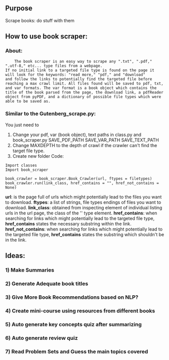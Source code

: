 ## Purpose
Scrape books: do stuff with them

## How to use book scraper:
### About:
        The book scraper is an easy way to scrape any ".txt", ".pdf," ".utf-8," etc... type files from a webpage.
    If no initial link to a targeted file type is found on the page it will look for the keywords: "read more," "pdf," and "download"
    and follow the links to potentially find the targeted file before reaching a max crawl limit. All files found will be saved to pdf, txt, and var formats. The var format is a book object which contains the title of the book parsed from the page, the download link, a pdfReader object from pyPDF, and a dictionary of possible file types which were able to be saved as.
    
### __Similar to the Gutenberg_scrape.py__: 
You just need to 
1) Change your pdf, var (book object), text paths in class.py and book_scraper.py
SAVE_PDF_PATH 
SAVE_VAR_PATH 
SAVE_TEXT_PATH
2) Change MAXDEPTH to the depth of crawl if the crawler can't find the target file type.
4) Create new folder
Code:
```
Import classes
Import book_scraper

book_crawler = book_scraper.Book_Crawler(url, ftypes = filetypes)
book_crawler.run(link_class, href_contains = "", href_not_contains = None)

```
__url__: is the page full of urls which might potentially lead to the files you want to download. 
__ftypes__: a list of strings, file types endings of files you want to download.
__link_class__: obtained from inspecting element of individual listing urls in the url page, the class of the '<a>' type element.
__href_contains__: when searching for links which might potentially lead to the targeted file type, __href_contains__ states the necessary substring within the link.
__href_not_contains__: when searching for links which might potentially lead to the targeted file type, __href_contains__ states the substring which shouldn't be in the link.

## Ideas:
### 1) Make Summaries
### 2) Generate Adequate book titles
### 3) Give More Book Recommendations based on NLP?
### 4) Create mini-course using resources from different books
### 5) Auto generate key concepts quiz after summarizing
### 6) Auto generate review quiz
### 7) Read Problem Sets and Guess the main topics covered

